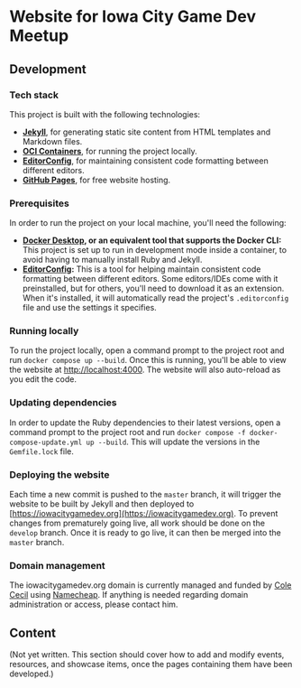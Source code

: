 # Website for Iowa City Game Dev Meetup

## Development

### Tech stack

This project is built with the following technologies:

- **[Jekyll](https://jekyllrb.com/)**, for generating static site content from HTML templates and Markdown files.
- **[OCI Containers](https://opencontainers.org/)**, for running the project locally.
- **[EditorConfig](https://editorconfig.org/)**, for maintaining consistent code formatting between different editors.
- **[GitHub Pages](https://pages.github.com/)**, for free website hosting.

### Prerequisites

In order to run the project on your local machine, you'll need the following:

- **[Docker Desktop](https://www.docker.com/products/docker-desktop), or an equivalent tool that supports the Docker CLI:** This project is set up to run in development mode inside a container, to avoid having to manually install Ruby and Jekyll.
- **[EditorConfig](https://editorconfig.org/):** This is a tool for helping maintain consistent code formatting between different editors. Some editors/IDEs come with it preinstalled, but for others, you'll need to download it as an extension. When it's installed, it will automatically read the project's `.editorconfig` file and use the settings it specifies.

### Running locally

To run the project locally, open a command prompt to the project root and run `docker compose up --build`. Once this is running, you'll be able to view the website at [http://localhost:4000](http://localhost:4000). The website will also auto-reload as you edit the code.

### Updating dependencies

In order to update the Ruby dependencies to their latest versions, open a command prompt to the project root and run `docker compose -f docker-compose-update.yml up --build`. This will update the versions in the `Gemfile.lock` file.

### Deploying the website

Each time a new commit is pushed to the `master` branch, it will trigger the website to be built by Jekyll and then deployed to [https://iowacitygamedev.org](https://iowacitygamedev.org). To prevent changes from prematurely going live, all work should be done on the `develop` branch. Once it is ready to go live, it can then be merged into the `master` branch.

### Domain management

The iowacitygamedev.org domain is currently managed and funded by [Cole Cecil](https://github.com/colececil) using [Namecheap](https://www.namecheap.com/). If anything is needed regarding domain administration or access, please contact him.

## Content

(Not yet written. This section should cover how to add and modify events, resources, and showcase items, once the pages containing them have been developed.)
